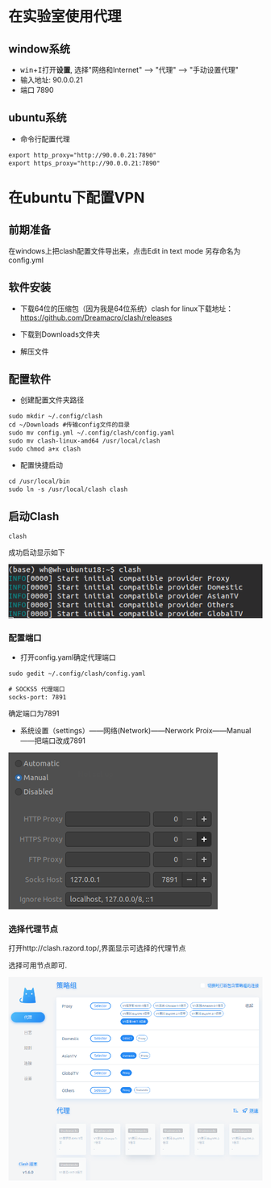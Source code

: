 # 在实验室使用代理

## window系统

- <kbd>win</kbd>+<kbd>I</kbd>打开**设置**, 选择"网络和Internet" --> "代理" --> "手动设置代理"
- 输入地址: 90.0.0.21
- 端口 7890

## ubuntu系统

- 命令行配置代理

```
export http_proxy="http://90.0.0.21:7890"
export https_proxy="http://90.0.0.21:7890"
```

# 在ubuntu下配置VPN







## 前期准备

在windows上把clash配置文件导出来，点击Edit in text mode 另存命名为config.yml

## 软件安装

- 下载64位的压缩包（因为我是64位系统）clash for linux下载地址：https://github.com/Dreamacro/clash/releases

- 下载到Downloads文件夹
- 解压文件

## 配置软件

- 创建配置文件夹路径

```
sudo mkdir ~/.config/clash
cd ~/Downloads #传输config文件的目录
sudo mv config.yml ~/.config/clash/config.yaml
sudo mv clash-linux-amd64 /usr/local/clash
sudo chmod a+x clash
```

- 配置快捷启动

```
cd /usr/local/bin
sudo ln -s /usr/local/clash clash
```



## 启动Clash

```
clash
```

成功启动显示如下

![image-20210624152404857](image-20210624152404857.png)



### 配置端口

- 打开config.yaml确定代理端口

```
sudo gedit ~/.config/clash/config.yaml
```

```
# SOCKS5 代理端口
socks-port: 7891
```

确定端口为7891

- 系统设置（settings）——网络(Network)——Nerwork Proix——Manual——把端口改成7891

![image-20210624152732479](image-20210624152732479.png)



### 选择代理节点

打开http://clash.razord.top/,界面显示可选择的代理节点

选择可用节点即可.



![image-20210624152902464](image-20210624152902464.png)

